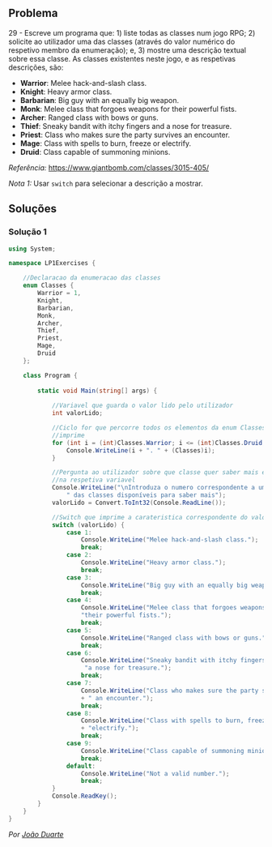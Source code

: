 ## Problema

29 - Escreve um programa que: 1) liste todas as classes num jogo RPG; 2)
solicite ao utilizador uma das classes (através do valor numérico do respetivo
membro da enumeração); e, 3) mostre uma descrição textual sobre essa classe. As
classes existentes neste jogo, e as respetivas descrições, são:

* **Warrior**: Melee hack-and-slash class.
* **Knight**: Heavy armor class.
* **Barbarian**: Big guy with an equally big weapon.
* **Monk**: Melee class that forgoes weapons for their powerful fists.
* **Archer**: Ranged class with bows or guns.
* **Thief**: Sneaky bandit with itchy fingers and a nose for treasure.
* **Priest**: Class who makes sure the party survives an encounter.
* **Mage**: Class with spells to burn, freeze or electrify.
* **Druid**: Class capable of summoning minions.

_Referência:_ https://www.giantbomb.com/classes/3015-405/

_Nota 1:_ Usar `switch` para selecionar a descrição a mostrar.

## Soluções

### Solução 1

```cs
using System;

namespace LP1Exercises {

    //Declaracao da enumeracao das classes
    enum Classes {
        Warrior = 1,
        Knight,
        Barbarian,
        Monk,
        Archer,
        Thief,
        Priest,
        Mage,
        Druid
    };

    class Program {
    
        static void Main(string[] args) {
        
            //Variavel que guarda o valor lido pelo utilizador
            int valorLido;

            //Ciclo for que percorre todos os elementos da enum Classes e os
            //imprime
            for (int i = (int)Classes.Warrior; i <= (int)Classes.Druid; i++) {
                Console.WriteLine(i + ". " + (Classes)i);
            }

            //Pergunta ao utilizador sobre que classe quer saber mais e guarda
            //na respetiva variavel
            Console.WriteLine("\nIntroduza o numero correspondente a uma" +
                " das classes disponíveis para saber mais");
            valorLido = Convert.ToInt32(Console.ReadLine());

            //Switch que imprime a carateristica correspondente do valor lido
            switch (valorLido) {
                case 1:
                    Console.WriteLine("Melee hack-and-slash class.");
                    break;
                case 2:
                    Console.WriteLine("Heavy armor class.");
                    break;
                case 3:
                    Console.WriteLine("Big guy with an equally big weapon.");
                    break;
                case 4:
                    Console.WriteLine("Melee class that forgoes weapons for " +
                    "their powerful fists.");
                    break;
                case 5:
                    Console.WriteLine("Ranged class with bows or guns.");
                    break;
                case 6:
                    Console.WriteLine("Sneaky bandit with itchy fingers and " +
                     "a nose for treasure.");
                    break;
                case 7:
                    Console.WriteLine("Class who makes sure the party survives"
                    + " an encounter.");
                    break;
                case 8:
                    Console.WriteLine("Class with spells to burn, freeze or "
                    + "electrify.");
                    break;
                case 9:
                    Console.WriteLine("Class capable of summoning minions.");
                    break;
                default:
                    Console.WriteLine("Not a valid number.");
                    break;
            }
            Console.ReadKey();
        }
    }
}
```

*Por [João Duarte](https://github.com/JoaoAlexandreDuarte)*
